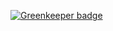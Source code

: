 

[![Greenkeeper badge](https://badges.greenkeeper.io/robototes/robototes-website-web.svg)](https://greenkeeper.io/)